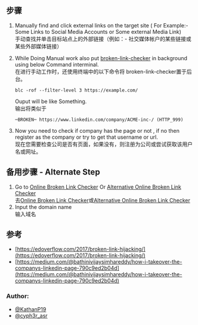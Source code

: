 
## 步骤

1. Manually find and click external links on the target site ( For Example:- Some Links to Social Media Accounts or Some external Media Link)<br>手动查找并单击目标站点上的外部链接（例如：- 社交媒体帐户的某些链接或某些外部媒体链接）
2. While Doing Manual work also put [broken-link-checker](https://github.com/stevenvachon/broken-link-checker) in background using below Command interminal.<br>在进行手动工作时，还使用终端中的以下命令将 broken-link-checker置于后台。

   `blc -rof --filter-level 3 https://example.com/`

   Ouput will be like Something. <br>输出将类似于

   `─BROKEN─ https://www.linkedin.com/company/ACME-inc-/ (HTTP_999)`

 3. Now you need to check if company has the page or not , if no then register as the company or try to get that username or url. <br>现在您需要检查公司是否有页面，如果没有，则注册为公司或尝试获取该用户名或网址。

 ## 备用步骤 - Alternate Step
 1. Go to [Online Broken Link Checker](https://ahrefs.com/broken-link-checker) Or [Alternative Online Broken Link Checker](https://brokenlinkcheck.com/)<br>去[Online Broken Link Checker](https://ahrefs.com/broken-link-checker)或[Alternative Online Broken Link Checker](https://brokenlinkcheck.com/)
 2. Input the domain name<br>输入域名

## 参考

* [https://edoverflow.com/2017/broken-link-hijacking/](https://edoverflow.com/2017/broken-link-hijacking/)
* [https://medium.com/@bathinivijaysimhareddy/how-i-takeover-the-companys-linkedin-page-790c9ed2b04d](https://medium.com/@bathinivijaysimhareddy/how-i-takeover-the-companys-linkedin-page-790c9ed2b04d)

### Author:
* [@KathanP19](https://twitter.com/KathanP19)
* [@cyph3r_asr](https://twitter.com/cyph3r_asr)
